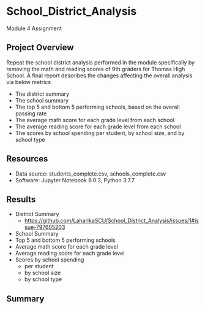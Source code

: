 # School_District_Analysis
Module 4 Assignment

## Project Overview
 Repeat the school district analysis performed in the module specifically by removing the math and reading scores of 9th graders for Thomas High School. A final report describes the changes affecting the overall analysis via below metrics
 - The district summary
 - The school summary
 - The top 5 and bottom 5 performing schools, based on the overall passing rate
 - The average math score for each grade level from each school
 - The average reading score for each grade level from each school
 - The scores by school spending per student, by school size, and by school type

## Resources
- Data source: students_complete.csv, schools_complete.csv
- Software: Jupyter Notebook 6.0.3, Python 3.7.7

## Results
 - District Summary
   - https://github.com/LaharikaSCU/School_District_Analysis/issues/1#issue-797605203
 - School Summary
 - Top 5 and bottom 5 performing schools
 - Average math score for each grade level
 - Average reading score for each grade level
 - Scores by school spending 
   - per student
   - by school size
   - by school type

## Summary
